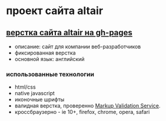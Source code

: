 # проект сайта altair

## [верстка сайта altair на gh-pages](http://mauserkurz.github.io/altair/)
* описание: сайт для компании веб-разработчиков
* фиксированная верстка
* основной язык: английский

### использованные технологии

* html/css
* native javascript
* иконочные шрифты
* валидная верстка, проверенно [Markup Validation Service](https://validator.w3.org/).
* кроссбраузерно - ie 10+, firefox, chrome, opera, safari 
